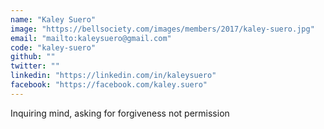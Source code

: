 ```yaml
---
name: "Kaley Suero"
image: "https://bellsociety.com/images/members/2017/kaley-suero.jpg"
email: "mailto:kaleysuero@gmail.com"
code: "kaley-suero"
github: ""
twitter: ""
linkedin: "https://linkedin.com/in/kaleysuero"
facebook: "https://facebook.com/kaley.suero"
---
```

Inquiring mind, asking for forgiveness not permission